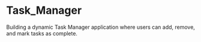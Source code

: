 # Task_Manager
Building a dynamic Task Manager application where users can add, remove, and mark tasks as complete.
